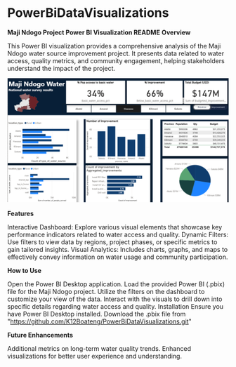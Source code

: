 # PowerBiDataVisualizations
**Maji Ndogo Project Power BI Visualization README**
**Overview**

This Power BI visualization provides a comprehensive analysis of the Maji Ndogo water source improvement project. It presents data related to water access, quality metrics, and community engagement, helping stakeholders understand the impact of the project.

![Maji Ndogo](imgs/Maji-Ndogo-img.png)

**Features**

Interactive Dashboard: Explore various visual elements that showcase key performance indicators related to water access and quality.
Dynamic Filters: Use filters to view data by regions, project phases, or specific metrics to gain tailored insights.
Visual Analytics: Includes charts, graphs, and maps to effectively convey information on water usage and community participation.

**How to Use**

Open the Power BI Desktop application.
Load the provided Power BI (.pbix) file for the Maji Ndogo project.
Utilize the filters on the dashboard to customize your view of the data.
Interact with the visuals to drill down into specific details regarding water access and quality.
Installation
Ensure you have Power BI Desktop installed.
Download the .pbix file from "https://github.com/K12Boateng/PowerBiDataVisualizations.git"

**Future Enhancements**

Additional metrics on long-term water quality trends.
Enhanced visualizations for better user experience and understanding.
